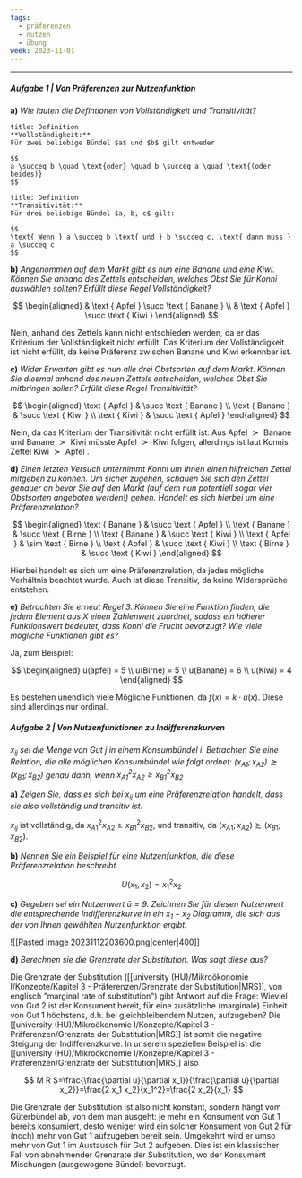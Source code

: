 ```yaml
---
tags:
  - präferenzen
  - nutzen
  - übung
week: 2023-11-01
---
```

***

##### Aufgabe 1 | Von Präferenzen zur Nutzenfunktion

**a)**
*Wie lauten die Defintionen von Vollständigkeit und Transitivität?*

```ad-note
title: Definition
**Vollständigkeit:**
Für zwei beliebige Bündel $a$ und $b$ gilt entweder

$$
a \succeq b \quad \text{oder} \quad b \succeq a \quad \text{(oder beides)}
$$

```


```ad-note
title: Definition
**Transitivität:**
Für drei beliebige Bündel $a, b, c$ gilt:

$$
\text{ Wenn } a \succeq b \text{ und } b \succeq c, \text{ dann muss } a \succeq c 
$$

```

**b)**
*Angenommen auf dem Markt gibt es nun eine Banane und eine Kiwi. Können Sie anhand des Zettels entscheiden, welches Obst Sie für Konni auswählen sollten? Erfüllt diese Regel Vollständigkeit?*

$$
\begin{aligned}
& \text { Apfel } \succ \text { Banane } \\
& \text { Apfel } \succ \text { Kiwi }
\end{aligned}
$$

Nein, anhand des Zettels kann nicht entschieden werden, da er das Kriterium der Vollständigkeit nicht erfüllt. Das Kriterium der Vollständigkeit ist nicht erfüllt, da keine Präferenz zwischen Banane und Kiwi erkennbar ist.

**c)**
*Wider Erwarten gibt es nun alle drei Obstsorten auf dem Markt. Können Sie diesmal anhand des neuen Zettels entscheiden, welches Obst Sie mitbringen sollen? Erfüllt diese Regel Transitivität?*

$$
\begin{aligned}
\text { Apfel } & \succ \text { Banane } \\
\text { Banane } & \succ \text { Kiwi } \\
\text { Kiwi } & \succ \text { Apfel }
\end{aligned}
$$

Nein, da das Kriterium der Transitivität nicht erfüllt ist: Aus $\text { Apfel } \succ \text { Banane }$ und $\text { Banane } \succ \text { Kiwi }$ müsste $\text { Apfel }  \succ \text { Kiwi }$ folgen, allerdings ist laut Konnis Zettel $\text { Kiwi } \succ \text { Apfel }$.

**d)**
*Einen letzten Versuch unternimmt Konni um Ihnen einen hilfreichen Zettel mitgeben zu können. Um sicher zugehen, schauen Sie sich den Zettel genauer an bevor Sie auf den Markt (auf dem nun potentiell sogar vier Obstsorten angeboten werden!) gehen. Handelt es sich hierbei um eine Präferenzrelation?*

$$
\begin{aligned}
\text { Banane } & \succ \text { Apfel } \\
\text { Banane } & \succ \text { Birne } \\
\text { Banane } & \succ \text { Kiwi } \\
\text { Apfel } & \sim \text { Birne } \\
\text { Apfel } & \succ \text { Kiwi } \\
\text { Birne } & \succ \text { Kiwi }
\end{aligned}
$$

Hierbei handelt es sich um eine Präferenzrelation, da jedes mögliche Verhältnis beachtet wurde. Auch ist diese Transitiv, da keine Widersprüche entstehen.

**e)**
*Betrachten Sie erneut Regel 3. Können Sie eine Funktion finden, die jedem Element aus X einen Zahlenwert zuordnet, sodass ein höherer Funktionswert bedeutet, dass Konni die Frucht bevorzugt? Wie viele mögliche Funktionen gibt es?*

Ja, zum Beispiel:

$$
\begin{aligned}
u(apfel) = 5 \\
u(Birne) = 5 \\
u(Banane) = 6 \\
u(Kiwi) = 4
\end{aligned}
$$

Es bestehen unendlich viele Mögliche Funktionen, da $f(x) = k \cdot u(x)$. Diese sind allerdings nur ordinal.

##### Aufgabe 2 | Von Nutzenfunktionen zu Indifferenzkurven
*$x_{i j}$ sei die Menge von Gut $\mathrm{j}$ in einem Konsumbündel i. Betrachten Sie eine Relation, die alle möglichen Konsumbündel wie folgt ordnet: $\left(x_{A 1} ; x_{A 2}\right) \succsim\left(x_{B 1} ; x_{B 2}\right)$ genau dann, wenn $x_{A 1}^2 x_{A 2} \geq x_{B 1}^2 x_{B 2}$*

**a)**
*Zeigen Sie, dass es sich bei $x_{ij}$ um eine Präferenzrelation handelt, dass sie also vollständig und transitiv ist.*

$x_{ij}$ ist vollständig, da $x^{2}_{A1}x_{A2} \geq x^{2}_{B1}x_{B2}$, und transitiv, da $\left(x_{A 1} ; x_{A 2}\right) \succsim\left(x_{B 1} ; x_{B 2}\right)$.

**b)**
*Nennen Sie ein Beispiel für eine Nutzenfunktion, die diese Präferenzrelation beschreibt.*

$$
U(x_{1},x_{2}) = x_{1}^2x_{2}
$$

**c)**
*Gegeben sei ein Nutzenwert $\bar{u} = 9$. Zeichnen Sie für diesen Nutzenwert die entsprechende Indifferenzkurve in ein $x_{1}−x_{2}$ Diagramm, die sich aus der von Ihnen gewählten Nutzenfunktion ergibt.*

![[Pasted image 20231112203600.png|center|400]]

**d)**
*Berechnen sie die Grenzrate der Substitution. Was sagt diese aus?*

Die Grenzrate der Substitution ([[university (HU)/Mikroökonomie I/Konzepte/Kapitel 3 - Präferenzen/Grenzrate der Substitution|MRS]], von englisch "marginal rate of substitution") gibt Antwort auf die Frage: Wieviel von Gut 2 ist der Konsument bereit, für eine zusätzliche (marginale) Einheit von Gut 1 höchstens, d.h. bei gleichbleibendem Nutzen, aufzugeben? Die [[university (HU)/Mikroökonomie I/Konzepte/Kapitel 3 - Präferenzen/Grenzrate der Substitution|MRS]] ist somit die negative Steigung der Indifferenzkurve. In unserem speziellen Beispiel ist die [[university (HU)/Mikroökonomie I/Konzepte/Kapitel 3 - Präferenzen/Grenzrate der Substitution|MRS]] also

$$
M R S=\frac{\frac{\partial u}{\partial x_1}}{\frac{\partial u}{\partial x_2}}=\frac{2 x_1 x_2}{x_1^2}=\frac{2 x_2}{x_1}
$$

Die Grenzrate der Substitution ist also nicht konstant, sondern hängt vom Güterbündel ab, von dem man ausgeht: je mehr ein Konsument von Gut 1 bereits konsumiert, desto weniger wird ein solcher Konsument von Gut 2 für (noch) mehr von Gut 1 aufzugeben bereit sein.
Umgekehrt wird er umso mehr von Gut 1 im Austausch für Gut 2 aufgeben. Dies ist ein klassischer Fall von abnehmender Grenzrate der Substitution, wo der Konsument Mischungen (ausgewogene Bündel) bevorzugt.